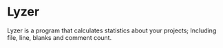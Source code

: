 # Lyzer
Lyzer is a program that calculates statistics about your projects; Including file, line, blanks and comment count.
